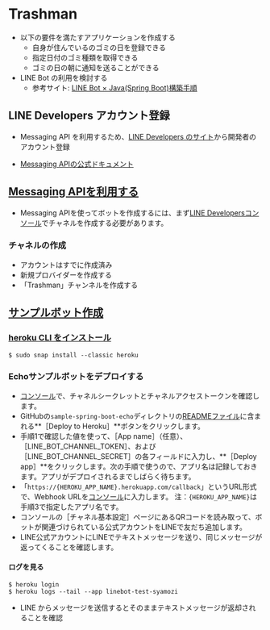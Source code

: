 # Trashman

- 以下の要件を満たすアプリケーションを作成する
  - 自身が住んでいるのゴミの日を登録できる
  - 指定日付のゴミ種類を取得できる
  - ゴミの日の朝に通知を送ることができる
- LINE Bot の利用を検討する
  - 参考サイト: [LINE Bot × Java(Spring Boot)構築手順](https://qiita.com/zakisanbaiman/items/e87c4834b28c6d964e54)



## LINE Developers アカウント登録

- Messaging API を利用するため、[LINE Developers のサイト](https://developers.line.biz/ja/services/messaging-api/)から開発者のアカウント登録

- [Messaging APIの公式ドキュメント](https://developers.line.biz/ja/docs/messaging-api/)

## [Messaging APIを利用する](https://developers.line.biz/ja/docs/messaging-api/getting-started/)

- Messaging APIを使ってボットを作成するには、まず[LINE Developersコンソール](https://developers.line.biz/console/)でチャネルを作成する必要があります。

### チャネルの作成

- アカウントはすでに作成済み
- 新規プロバイダーを作成する
- 「Trashman」チャンネルを作成する



## [サンプルボット作成](https://developers.line.biz/ja/docs/messaging-api/building-sample-bot-with-heroku/)

### [heroku CLI をインストール](https://devcenter.heroku.com/articles/heroku-cli)

```
$ sudo snap install --classic heroku
```



### Echoサンプルボットをデプロイする

- [コンソール](https://developers.line.biz/console/)で、チャネルシークレットとチャネルアクセストークンを確認します。
- GitHubの`sample-spring-boot-echo`ディレクトリの[READMEファイル](https://github.com/line/line-bot-sdk-java/tree/master/sample-spring-boot-echo#step-2)に含まれる**［Deploy to Heroku］**ボタンをクリックします。
- 手順1で確認した値を使って、［App name］（任意）、［LINE_BOT_CHANNEL_TOKEN］、および［LINE_BOT_CHANNEL_SECRET］の各フィールドに入力し、**［Deploy app］**をクリックします。次の手順で使うので、アプリ名は記録しておきます。アプリがデプロイされるまでしばらく待ちます。
- 「`https://{HEROKU_APP_NAME}.herokuapp.com/callback`」というURL形式で、Webhook URLを[コンソール](https://developers.line.biz/console/)に入力します。
  注：`{HEROKU_APP_NAME}`は手順3で指定したアプリ名です。
- コンソールの［チャネル基本設定］ページにあるQRコードを読み取って、ボットが関連づけられている公式アカウントをLINEで友だち追加します。
- LINE公式アカウントにLINEでテキストメッセージを送り、同じメッセージが返ってくることを確認します。



#### ログを見る

```
$ heroku login
$ heroku logs --tail --app linebot-test-syamozi
```

- LINE からメッセージを送信するとそのままテキストメッセージが返却されることを確認